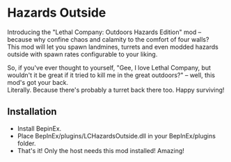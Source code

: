 Hazards Outside
===============  

Introducing the "Lethal Company: Outdoors Hazards Edition" mod – because why confine chaos and calamity to the comfort of four walls?  
This mod will let you spawn landmines, turrets and even modded hazards outside with spawn rates configurable to your liking.

So, if you've ever thought to yourself, "Gee, I love Lethal Company, but wouldn't it be great if it tried to kill me in the great outdoors?" – well, this mod's got your back.  
Literally. Because there's probably a turret back there too. Happy surviving!


Installation
------------  

- Install BepinEx.
- Place BepInEx/plugins/LCHazardsOutside.dll in your BepInEx/plugins folder.
- That's it! Only the host needs this mod installed! Amazing!